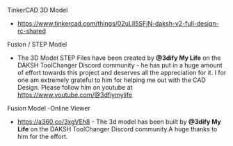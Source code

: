 TinkerCAD 3D Model 
* https://www.tinkercad.com/things/02uLlI5SFjN-daksh-v2-full-design-rc-shared

Fusion / STEP Model
* The 3D Model STEP Files have been created by **@3dify My Life** on the DAKSH ToolChanger Discord community - he has put in a huge amount of effort towards this project and deserves all the appreciation for it. I for one am extremely grateful to him for helping me out with the CAD Design. Please follow him on youtube at https://www.youtube.com/@3dfiymylife

Fusion Model -Online Viewer
* https://a360.co/3xgVEh8 - The 3d model has been built by **@3dify My Life** on the DAKSH ToolChanger Discord community.A huge thanks to him for the effort.
